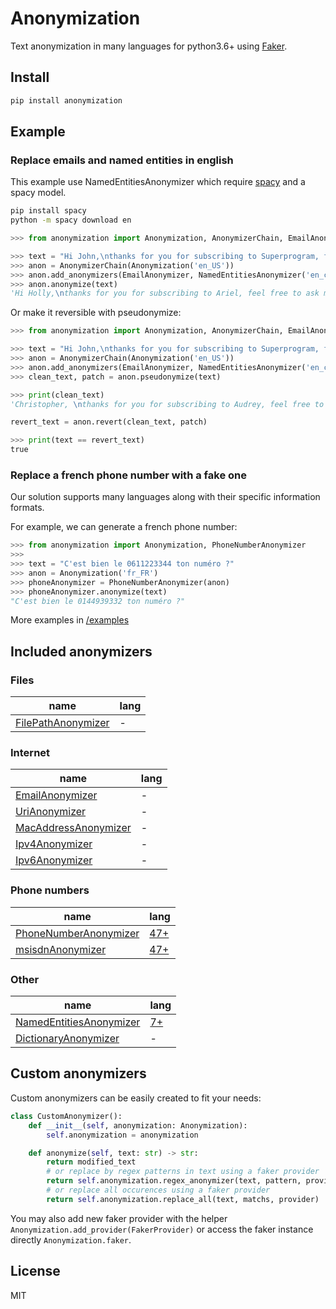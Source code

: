 # Anonymization

Text anonymization in many languages for python3.6+ using [Faker](https://github.com/joke2k/faker).

## Install

```bash
pip install anonymization
```

## Example

### Replace emails and named entities in english

This example use NamedEntitiesAnonymizer which require [spacy](https://spacy.io) and a spacy model.

```bash
pip install spacy
python -m spacy download en
```

```python
>>> from anonymization import Anonymization, AnonymizerChain, EmailAnonymizer, NamedEntitiesAnonymizer

>>> text = "Hi John,\nthanks for you for subscribing to Superprogram, feel free to ask me any question at secret.mail@Superprogram.com \n Superprogram the best program!"
>>> anon = AnonymizerChain(Anonymization('en_US'))
>>> anon.add_anonymizers(EmailAnonymizer, NamedEntitiesAnonymizer('en_core_web_lg'))
>>> anon.anonymize(text)
'Hi Holly,\nthanks for you for subscribing to Ariel, feel free to ask me any question at shanestevenson@gmail.com \n Ariel the best program!'
```

Or make it reversible with pseudonymize:

```python
>>> from anonymization import Anonymization, AnonymizerChain, EmailAnonymizer, NamedEntitiesAnonymizer

>>> text = "Hi John,\nthanks for you for subscribing to Superprogram, feel free to ask me any question at secret.mail@Superprogram.com \n Superprogram the best program!"
>>> anon = AnonymizerChain(Anonymization('en_US'))
>>> anon.add_anonymizers(EmailAnonymizer, NamedEntitiesAnonymizer('en_core_web_lg'))
>>> clean_text, patch = anon.pseudonymize(text)

>>> print(clean_text)
'Christopher, \nthanks for you for subscribing to Audrey, feel free to ask me any question at colemanwesley@hotmail.com \n Audrey the best program!'

revert_text = anon.revert(clean_text, patch)

>>> print(text == revert_text)
true
```

### Replace a french phone number with a fake one

Our solution supports many languages along with their specific information formats.

For example, we can generate a french phone number:

```python
>>> from anonymization import Anonymization, PhoneNumberAnonymizer
>>>
>>> text = "C'est bien le 0611223344 ton numéro ?"
>>> anon = Anonymization('fr_FR')
>>> phoneAnonymizer = PhoneNumberAnonymizer(anon)
>>> phoneAnonymizer.anonymize(text)
"C'est bien le 0144939332 ton numéro ?"
```

More examples in [/examples](/examples)

## Included anonymizers

### Files

| name                                                                         | lang                        |
|------------------------------------------------------------------------------|-----------------------------|
| [FilePathAnonymizer](anonymization/anonymizers/fileAnonymizers.py)           | -                           |

### Internet

| name                                                                         | lang                        |
|------------------------------------------------------------------------------|-----------------------------|
| [EmailAnonymizer](anonymization/anonymizers/internetAnonymizers.py)          | -                           |
| [UriAnonymizer](anonymization/anonymizers/internetAnonymizers.py)            | -                           |
| [MacAddressAnonymizer](anonymization/anonymizers/internetAnonymizers.py)     | -                           |
| [Ipv4Anonymizer](anonymization/anonymizers/internetAnonymizers.py)           | -                           |
| [Ipv6Anonymizer](anonymization/anonymizers/internetAnonymizers.py)           | -                           |

### Phone numbers

| name                                                                         | lang                        |
|------------------------------------------------------------------------------|-----------------------------|
| [PhoneNumberAnonymizer](anonymization/anonymizers/phoneNumberAnonymizers.py) | [47+](https://github.com/joke2k/faker/tree/master/faker/providers/phone_number) |
| [msisdnAnonymizer](anonymization/anonymizers/fileAnonymizers.py)             | [47+](https://github.com/joke2k/faker/tree/master/faker/providers/phone_number) |

### Other

| name                                                                         | lang                        |
|------------------------------------------------------------------------------|-----------------------------|
| [NamedEntitiesAnonymizer](anonymization/anonymizers/spacyAnonymizers.py)     | [7+](https://spacy.io/usage/models) |
| [DictionaryAnonymizer](anonymization/anonymizers/dictionaryAnonymizers.py)   | -                           |

## Custom anonymizers

Custom anonymizers can be easily created to fit your needs:

```python
class CustomAnonymizer():
    def __init__(self, anonymization: Anonymization):
        self.anonymization = anonymization

    def anonymize(self, text: str) -> str:
        return modified_text
        # or replace by regex patterns in text using a faker provider
        return self.anonymization.regex_anonymizer(text, pattern, provider)
        # or replace all occurences using a faker provider
        return self.anonymization.replace_all(text, matchs, provider)
```

You may also add new faker provider with the helper `Anonymization.add_provider(FakerProvider)` or access the faker instance directly `Anonymization.faker`.

## License

MIT
